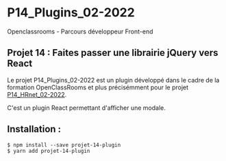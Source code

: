 # P14_Plugins_02-2022

Openclassrooms - Parcours développeur Front-end

## Projet 14 : Faites passer une librairie jQuery vers React

Le projet P14_Plugins_02-2022 est un plugin développé dans le cadre de la formation OpenClassRooms et plus précisémment pour le projet [P14_HRnet_02-2022](https://github.com/lallieau/P14_HRnet_02-2022).

C'est un plugin React permettant d'afficher une modale.

## Installation :

```
$ npm install --save projet-14-plugin
$ yarn add projet-14-plugin
```
